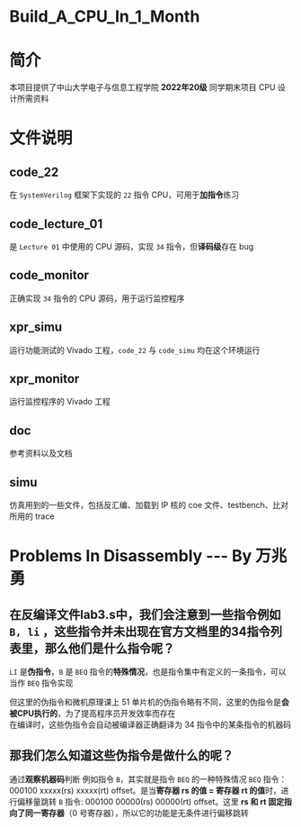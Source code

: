 # Build_A_CPU_In_1_Month
# 简介
本项目提供了中山大学电子与信息工程学院 **2022年20级** 同学期末项目 CPU 设计所需资料
# 文件说明
## code_22
在 `SystemVerilog` 框架下实现的 `22` 指令 CPU，可用于**加指令**练习
## code_lecture_01
是 `Lecture 01` 中使用的 CPU 源码，实现 `34` 指令，但**译码级**存在 bug
## code_monitor
正确实现 `34` 指令的 CPU 源码，用于运行监控程序
## xpr_simu
运行功能测试的 Vivado 工程，`code_22` 与 `code_simu` 均在这个环境运行
## xpr_monitor
运行监控程序的 Vivado 工程
## doc
参考资料以及文档
## simu
仿真用到的一些文件，包括反汇编、加载到 IP 核的 coe 文件、testbench、比对所用的 trace

# Problems In Disassembly --- By 万兆勇
## 在反编译文件lab3.s中，我们会注意到一些指令例如 `B, li` ，这些指令并未出现在官方文档里的34指令列表里，那么他们是什么指令呢？
`LI` 是**伪指令**，`B` 是 `BEQ` 指令的**特殊情况**，也是指令集中有定义的一条指令，可以当作 `BEQ` 指令实现

但这里的伪指令和微机原理课上 51 单片机的伪指令略有不同，这里的伪指令是**会被CPU执行的**，为了提高程序员开发效率而存在  
在编译时，这些伪指令会自动被编译器正确翻译为 34 指令中的某条指令的机器码

## 那我们怎么知道这些伪指令是做什么的呢？
通过**观察机器码**判断
例如指令 `B`，其实就是指令 `BEQ` 的一种特殊情况
`BEQ` 指令：000100 xxxxx(rs) xxxxx(rt) offset。是当**寄存器 rs 的值 = 寄存器 rt 的值**时，进行偏移量跳转
`B`   指令: 000100 00000(rs) 00000(rt) offset。这里 **rs 和 rt 固定指向了同一寄存器**（0 号寄存器），所以它的功能是无条件进行偏移跳转
